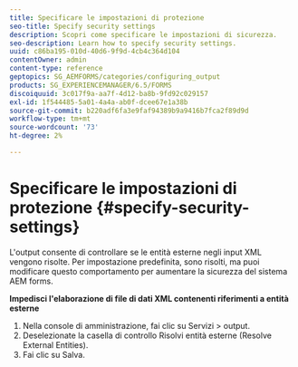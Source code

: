```yaml
---
title: Specificare le impostazioni di protezione
seo-title: Specify security settings
description: Scopri come specificare le impostazioni di sicurezza.
seo-description: Learn how to specify security settings.
uuid: c86ba195-010d-40d6-9f9d-4cb4c364d104
contentOwner: admin
content-type: reference
geptopics: SG_AEMFORMS/categories/configuring_output
products: SG_EXPERIENCEMANAGER/6.5/FORMS
discoiquuid: 3c017f9a-aa7f-4d12-ba8b-9fd92c029157
exl-id: 1f544485-5a01-4a4a-ab0f-dcee67e1a38b
source-git-commit: b220adf6fa3e9faf94389b9a9416b7fca2f89d9d
workflow-type: tm+mt
source-wordcount: '73'
ht-degree: 2%

---
```


# Specificare le impostazioni di protezione {#specify-security-settings}

L&#39;output consente di controllare se le entità esterne negli input XML vengono risolte. Per impostazione predefinita, sono risolti, ma puoi modificare questo comportamento per aumentare la sicurezza del sistema AEM forms.

**Impedisci l&#39;elaborazione di file di dati XML contenenti riferimenti a entità esterne**

1. Nella console di amministrazione, fai clic su Servizi > output.
1. Deselezionate la casella di controllo Risolvi entità esterne (Resolve External Entities).
1. Fai clic su Salva.

